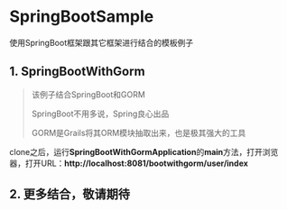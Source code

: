 # SpringBootSample

使用SpringBoot框架跟其它框架进行结合的模板例子

## 1. SpringBootWithGorm

> 该例子结合SpringBoot和GORM
>
> SpringBoot不用多说，Spring良心出品
>
> GORM是Grails将其ORM模块抽取出来，也是极其强大的工具

clone之后，运行**SpringBootWithGormApplication**的**main**方法，打开浏览器，打开URL：**http://localhost:8081/bootwithgorm/user/index**

## 2. 更多结合，敬请期待
